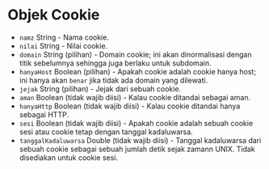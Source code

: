 # Objek Cookie

* `namz` String - Nama cookie.
* `nilai` String - Nilai cookie.
* `domain` String (pilihan) - Domain cookie; ini akan dinormalisasi dengan titik sebelumnya sehingga juga berlaku untuk subdomain.
* `hanyaHost` Boolean (pilihan) - Apakah cookie adalah cookie hanya host; ini hanya akan ` benar ` jika tidak ada domain yang dilewati.
* `jejak` String (pilihan) - Jejak dari sebuah cookie.
* `aman` Boolean (tidak wajib diisi) - Kalau cookie ditandai sebagai aman.
* `hanyaHttp` Boolean (tidak wajib diisi) - Kalau cookie ditandai hanya sebagai HTTP.
* `sesi` Boolean (tidak wajib diisi) - Apakah cookie adalah sebuah cookie sesi atau cookie tetap dengan tanggal kadaluwarsa.
* `tanggalKadaluwarsa` Double (tidak wajib diisi) - Tanggal kadaluwarsa dari sebuah cookie sebagai sebuah jumlah detik sejak zamann UNIX. Tidak disediakan untuk cookie sesi.